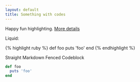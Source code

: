 ```yaml
---
layout: default
title: Something with codes
---
```


Happy fun highlighting.
[More details](https://github.com/mojombo/jekyll/wiki/liquid-extensions)

Liquid:

{% highlight ruby %}
def foo
  puts 'foo'
end
{% endhighlight %}

Straight Markdown Fenced Codeblock

```ruby
def foo
  puts 'foo'
end
```